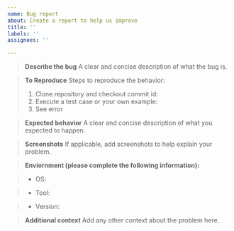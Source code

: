 ```yaml
---
name: Bug report
about: Create a report to help us improve
title: ''
labels: ''
assignees: ''

---
```


> **Describe the bug**
> A clear and concise description of what the bug is.
<!-- Uncomment relevant options -->
<!-- Which part of the project is buggy -->
<!-- - [ ] Documentation -->
<!-- - [ ] Architecture -->
<!-- - [ ] Fabric Netlists -->
<!-- - [ ] Physical design outputs -->
<!-- - [ ] Timing characterization -->
<!-- - [ ] etc -->

> **To Reproduce**
> Steps to reproduce the behavior:
> 1. Clone repository and checkout commit id: <The problem commit id>
> 2. Execute a test case or your own example: <more details>
> 3. See error

> **Expected behavior**
> A clear and concise description of what you expected to happen.

> **Screenshots**
> If applicable, add screenshots to help explain your problem.

> **Enviornment (please complete the following information):**
<!-- Uncomment relevant options -->
>  - OS: 
<!--    - [ ] CentOS 7 -->
<!--    - [ ] Ubuntu 18.04 -->
<!--    - [ ] Others. If so, please specify: -->
>  - Tool:
<!--    - [ ] Synopsys IC Compiler: <version> -->
<!--    - [ ] Others. If so, please specify: -->
> - Version:
<!--    - [ ] Current master -->
<!--    - [ ] Others. If so, please specify Github commit id:  -->

> **Additional context**
> Add any other context about the problem here.
